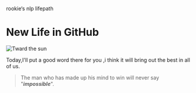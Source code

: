 rookie‘s nlp lifepath
# New Life in GitHub
![Tward the sun](http://upload-images.jianshu.io/upload_images/1322999-9ecd50084ab2caee.jpg?imageMogr2/auto-orient/strip%7CimageView2/2/w/1080/q/100)

Today,I'll put a good word there for you ,i think it will bring out the best in all of us.

>The man who has made up his mind to win will never say "***impossible***".

